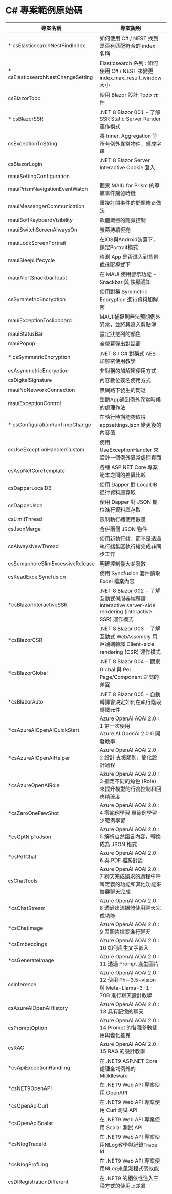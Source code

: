 # C# 專案範例原始碼

|專案名稱|專案說明|備註|
|-|-|-|
|* csElasticsearchNestFindIndex|如何使用 C# / NEST 找到是否有匹配符合的 index 名稱||
|* csElasticsearchNestChangeSetting|Elasticsearch 系列 : 如何使用 C# / NEST 來變更 index.max_result_window 大小||
|csBlazorTodo|使用 Blazor 設計 Todo 元件|https://reactsimpletodo.darenge.net/|
|* csBlazorSSR|.NET 8 Blazor 001 - 了解 SSR Static Server Render 運作模式||
|csExceptionToString|將 Inner, Aggregation 等所有例外異常物件，轉成字串||
|csBlazorLogin|.NET 8 Blazor Server Interactive Cookie 登入||
|mauiSettingConfiguration|||
|mauiPrismNavigationEventWatch|觀察 MAIU for Prism 的導航事件觸發時機||
|mauiMessengerCommunication|重複訂閱事件的問題修正做法||
|mauiSoftKeyboardVisibility|軟體鍵盤的隱藏控制||
|mauiSwitchScreenAlwaysOn|螢幕持續恆亮||
|mauiLockScreenPortrait|在iOS與Android裝置下，鎖定Portrait模式||
|mauiSleepLifecycle|偵測 App 是否進入到背景或休眠模式下||
|mauiAlertSnackbarToast|在 MAUI 使用警示功能 - Snackbar 與 快顯通知||
|csSymmetricEncryption|使用對稱 Symmetric Encryption 進行資料加解密||
|mauiExceptionToclipboard|MAUI 捕捉到無法預期例外異常，並將其寫入剪貼簿||
|mauiStatusBar|設定狀態列的顏色||
|mauiPopup|全螢幕彈出對話窗||
|* csSymmetricEncryption|.NET 8 / C# 對稱式 AES 加解密使用教學||
|csAsymmetricEncryption|非對稱的加解密使用方式||
|csDigitalSignature|內容數位簽名使用方式||
|mauiNoNetworkConnection|無網路下發生的閃退||
|mauiExceptionControl|整體App遇到例外異常時候的處理作法||
|* csConfigurationRunTimeChange|在執行時期能夠取得 appsettings.json 變更後的內容值||
|csUseExceptionHandlerCustom|使用 UseExceptionHandler 來設計一個例外異常處理頁面||
|csAspNetCoreTemplate|各種 ASP.NET Core 專案範本之間的差異比較||
|csDapperLocalDB|使用 Dapper 對 LocalDB 進行資料庫存取||
|csDapperJson|使用 Dapper 對 JSON 欄位進行資料庫存取||
|csLimitThread|限制執行緒使用數量||
|csJsonMerge|合併兩個 JSON 物件||
|csAlwaysNewThread|使用新執行緒，而不是透過執行緒集區執行緒完成非同步工作||
|csSemaphoreSlimExcessiveRelease|明確控制最大並發數||
|csReadExcelSyncfusion|使用 Syncfusion 套件讀取 Excel 檔案內容||
|*csBlazorInteractiveSSR|.NET 8 Blazor 002 - 了解 互動式伺服器端轉譯 Interactive server-side rendering (interactive SSR) 運作模式||
|*csBlazorCSR|.NET 8 Blazor 003 - 了解 互動式 WebAssembly 用戶端端轉譯 Client-side rendering (CSR) 運作模式||
|*csBlazorGlobal|.NET 8 Blazor 004 - 觀察 Global 與 Per Page/Component 之間的差異||
|*csBlazorAuto|.NET 8 Blazor 005 - 自動轉譯會決定如何在執行階段轉譯元件||
|*csAzureAIOpenAIQuickStart|Azure OpenAI AOAI 2.0 : 1 第一次使用 Azure.AI.OpenAI 2.0.0 開發教學||
|*csAzureAIOpenAIHelper|Azure OpenAI AOAI 2.0 : 2 設計 支援類別，簡化設計過程||
|*csAzureOpenAIRole|Azure OpenAI AOAI 2.0 : 3 指定不同的角色 (Role) 來提升模型的行為控制和回應精確度||
|*csZeroOneFewShot|Azure OpenAI AOAI 2.0 : 4 零範例學習 單範例學習 少範例學習||
|*csGptNlpToJson|Azure OpenAI AOAI 2.0 : 5 解析自然語言內容，轉換成為 JSON 格式||
|*csPdfChat|Azure OpenAI AOAI 2.0 : 6 與 PDF 檔案對談||
|csChatTools|Azure OpenAI AOAI 2.0 : 7 聊天完成請求的過程中呼叫定義的功能和其他功能來擴展聊天完成||
|*csChatStream|Azure OpenAI AOAI 2.0 : 8 透過串流媒體使用聊天完成功能||
|*csChatImage|Azure OpenAI AOAI 2.0 : 9 與圖片檔案進行聊天||
|*csEmbeddings|Azure OpenAI AOAI 2.0 : 10 如何產生文字嵌入||
|*csGenerateImage|Azure OpenAI AOAI 2.0 : 11 透過 Prompt 產生圖片||
|csInference|Azure OpenAI AOAI 2.0 : 12 使用 Phi-3.5-vision 與 Meta-Llama-3-1-70B 進行聊天設計教學||
|csAzureAIOpenAIHistory|Azure OpenAI AOAI 2.0 : 13 具有記憶的聊天||
|csPromptOption|Azure OpenAI AOAI 2.0 : 14 Prompt 的各種參數使用與變化差異||
|csRAG|Azure OpenAI AOAI 2.0 : 15 RAG 的設計教學||
|*csApiExceptionHandling|在 .NET9 ASP.NET Core 處理全域例外的 Middleware||
|*csNET9OpenAPI|在 .NET9 Web API 專案使用 OpenAPI||
|*csOpenApiCurl|在 .NET9 Web API 專案使用 Curl 測試 API||
|*csOpenApiScalar|在 .NET9 Web API 專案使用 Scalar 測試 API||
|*csNlogTraceId|在 .NET9 Web API 專案使用NLog教學與紀錄Trace Id||
|*csNlogProfiling|在 .NET9 Web API 專案使用NLog來量測程式碼效能||
|csDIRegistrationDifferent|在 .NET9 的相依性注入三種方式的使用上差異||
||||
||||
||||
||||
||||
||||
||||
||||
||||
||||
||||
||||
||||
||||
||||
||||
||||
||||
||||
||||
||||
||||
||||
||||
||||
||||
||||
||||
||||
||||
||||
||||
||||
||||
||||
||||
||||
||||
||||
||||
||||
||||
||||
||||
||||
||||
||||
||||
||||
||||
||||
||||
||||
||||
||||
||||
||||
||||
||||
||||
||||
||||
||||
||||
||||
||||
||||
||||
||||
||||
||||
||||
||||
||||
||||
||||
||||
||||
||||
||||
||||
||||
||||
||||
||||
||||
||||
||||
||||
||||
||||
||||
||||
||||
||||
||||
||||
||||
||||
||||
||||
||||
||||
||||
||||
||||
||||
||||
||||
||||
||||
||||
||||
||||
||||
||||
||||
||||
||||
||||
||||
||||
||||
||||
||||

iOS Simulator: A fatal error occurred while trying to start the server.

xcrun simctl shutdown all

rm -r ~/Library/Developer/CoreSimulator/Caches

sudo rm -R /Users/swee/Library/Developer/CoreSimulator/Caches

open -a Simulator

cat /Library/Logs/CoreSimulator/CoreSimulator.log

On macOS 13 and above
Go to System Settings → General → Storage → Developer
Delete "Developer Caches"
